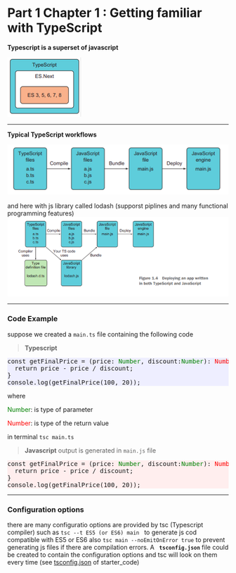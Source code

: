 # Part 1 Chapter 1 : Getting familiar with TypeScript

**Typescript is a superset of javascript** 

![versions](./images/js-v.png)
<hr>

**Typical TypeScript workflows**

![ts-workflow](./images/ts-workflow.png)

and here with js library called lodash 
  (supporst piplines and many functional programming features)
![ts-workflow](./images/ts-workflow2.png)
<hr>

### Code Example
suppose we created a `main.ts` file containing the following code
>**Typescript**
<pre style="background:#eef">
const getFinalPrice = (price: <span style="color:green">Number</span>, discount:<span style="color:green">Number</span>): <span style="color:red">Number</span> => {
  return price - price / discount;
}
console.log(getFinalPrice(100, 20));
</pre>
where 

<span style="color:green">Number</span>: is type of parameter 

<span style="color:red">Number</span>: is type of the return value 

in terminal `tsc main.ts`

>**Javascript** output is generated in `main.js` file

<pre style="background:#fee">
const getFinalPrice = (price: <span style="color:green">Number</span>, discount:<span style="color:green">Number</span>): <span style="color:red">Number</span> => {
  return price - price / discount;
}
console.log(getFinalPrice(100, 20));
</pre>
<hr>

### Configuration options
there are many configuratio options are provided by tsc (Typescript compiler)
such as 
`tsc --t ES5 (or ES6) main ` to generate js cod compatible with ES5 or ES6 also 
`tsc main --noEmitOnError true` to prevent generating js files if there are compilation errors.
A **` tsconfig.json`** file could be created to contain the configuration options and tsc will look on them every time (see [tsconfig.json](./starter_code/tsconfig.json) of starter_code)
